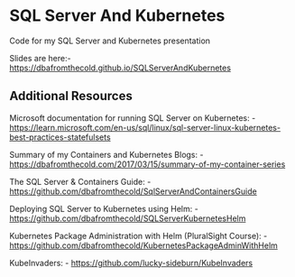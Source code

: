 # SQL Server And Kubernetes

Code for my SQL Server and Kubernetes presentation

Slides are here:- https://dbafromthecold.github.io/SQLServerAndKubernetes


## Additional Resources

Microsoft documentation for running SQL Server on Kubernetes: -
https://learn.microsoft.com/en-us/sql/linux/sql-server-linux-kubernetes-best-practices-statefulsets


Summary of my Containers and Kubernetes Blogs: -
https://dbafromthecold.com/2017/03/15/summary-of-my-container-series


The SQL Server & Containers Guide: -
https://github.com/dbafromthecold/SqlServerAndContainersGuide


Deploying SQL Server to Kubernetes using Helm: -
https://github.com/dbafromthecold/SQLServerKubernetesHelm 


Kubernetes Package Administration with Helm (PluralSight Course): -
https://github.com/dbafromthecold/KubernetesPackageAdminWithHelm 


KubeInvaders: -
https://github.com/lucky-sideburn/KubeInvaders


